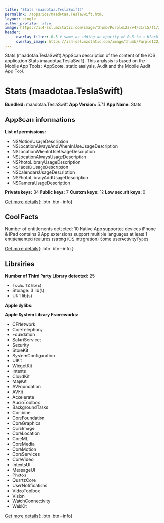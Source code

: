 ```yaml
---
title: "Stats (maadotaa.TeslaSwift)"
permalink: /apps/ios/maadotaa.TeslaSwift.html
layout: single
author_profile: false
image: https://is4-ssl.mzstatic.com/image/thumb/Purple122/v4/31/15/f1/3115f140-e33a-c8dd-0407-2a4115e76d73/AppIcon-0-1x_U007emarketing-0-7-0-sRGB-85-220.png/512x512bb.jpg
header: 
     overlay_filter: 0.5 # same as adding an opacity of 0.5 to a black background
     overlay_image: https://is4-ssl.mzstatic.com/image/thumb/Purple122/v4/31/15/f1/3115f140-e33a-c8dd-0407-2a4115e76d73/AppIcon-0-1x_U007emarketing-0-7-0-sRGB-85-220.png/512x512bb.jpg
---
```

Stats (maadotaa.TeslaSwift) AppScan description of the content of the iOS application Stats (maadotaa.TeslaSwift). This analysis is based on the Mobile App Tools : AppScore, static analysis, Audit and the Mobile Audit App Tool.

# Stats (maadotaa.TeslaSwift)

**BundleId:** maadotaa.TeslaSwift
**App Version:** 5.7.1
**App Name:** Stats


## AppScan informations 

**List of permissions:** 
- NSMotionUsageDescription
- NSLocationAlwaysAndWhenInUseUsageDescription
- NSLocationWhenInUseUsageDescription
- NSLocationAlwaysUsageDescription
- NSPhotoLibraryUsageDescription
- NSFaceIDUsageDescription
- NSCalendarsUsageDescription
- NSPhotoLibraryAddUsageDescription
- NSCameraUsageDescription
  
  
**Private keys:** 34
**Public keys:** 7
**Custom keys:** 12
**Low securit keys:** 0
  
[Get more details](/pricing.html){: .btn .btn--info}

## Cool Facts

Number of entitlements detected: 10
Native App
supported devices iPhone & iPad
contains 9 App extensions
support multiple languages
at least 1 entitlemented features (strong iOS integration)
Some userActivityTypes
  
[Get more details](/pricing.html){: .btn .btn--info }

## Librairies 
**Number of Third Party Library detected:** 25
- Tools: 12 lib(s)
- Storage: 3 lib(s)
- UI: 1 lib(s)


**Apple dylibs:**


**Apple System Library Frameworks:**
- CFNetwork
- CoreTelephony
- Foundation
- SafariServices
- Security
- StoreKit
- SystemConfiguration
- UIKit
- WidgetKit
- Intents
- CloudKit
- MapKit
- AVFoundation
- AVKit
- Accelerate
- AudioToolbox
- BackgroundTasks
- Combine
- CoreFoundation
- CoreGraphics
- CoreImage
- CoreLocation
- CoreML
- CoreMedia
- CoreMotion
- CoreServices
- CoreVideo
- IntentsUI
- MessageUI
- Photos
- QuartzCore
- UserNotifications
- VideoToolbox
- Vision
- WatchConnectivity
- WebKit


  
[Get more details](/pricing.html){: .btn .btn--info}


